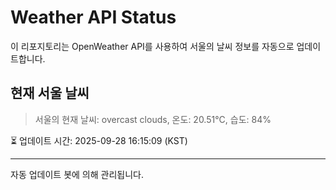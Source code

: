 
# Weather API Status

이 리포지토리는 OpenWeather API를 사용하여 서울의 날씨 정보를 자동으로 업데이트합니다.

## 현재 서울 날씨
> 서울의 현재 날씨: overcast clouds, 온도: 20.51°C, 습도: 84%

⏳ 업데이트 시간: 2025-09-28 16:15:09 (KST)

---
자동 업데이트 봇에 의해 관리됩니다.
